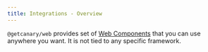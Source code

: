 ```yaml
---
title: Integrations - Overview
---
```


`@getcanary/web` provides set of [Web Components](https://developer.mozilla.org/en-US/docs/Web/API/Web_components) that you can use anywhere you want. It is not tied to any specific framework.
